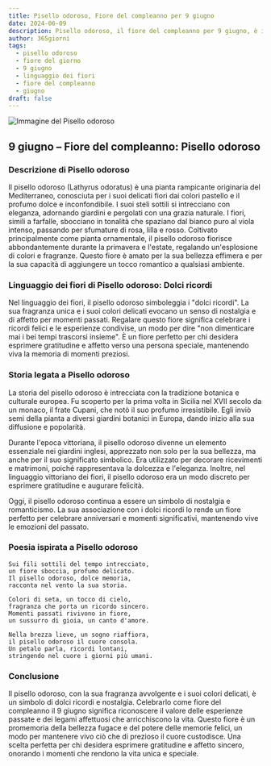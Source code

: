 ```yaml
---
title: Pisello odoroso, Fiore del compleanno per 9 giugno
date: 2024-06-09
description: Pisello odoroso, il fiore del compleanno per 9 giugno, è il simbolo di Dolci ricordi. Scopri il suo significato unico, le storie affascinanti e la poesia che celebra la sua bellezza.
author: 365giorni
tags:
  - pisello odoroso
  - fiore del giorno
  - 9 giugno
  - linguaggio dei fiori
  - fiore del compleanno
  - giugno
draft: false
---
```


![Immagine del Pisello odoroso](https://cdn.pixabay.com/photo/2018/09/20/17/19/sweetpea-flower-3691372_960_720.jpg)


## 9 giugno – Fiore del compleanno: Pisello odoroso

### Descrizione di Pisello odoroso

Il pisello odoroso (Lathyrus odoratus) è una pianta rampicante originaria del Mediterraneo, conosciuta per i suoi delicati fiori dai colori pastello e il profumo dolce e inconfondibile. I suoi steli sottili si intrecciano con eleganza, adornando giardini e pergolati con una grazia naturale. I fiori, simili a farfalle, sbocciano in tonalità che spaziano dal bianco puro al viola intenso, passando per sfumature di rosa, lilla e rosso. Coltivato principalmente come pianta ornamentale, il pisello odoroso fiorisce abbondantemente durante la primavera e l'estate, regalando un'esplosione di colori e fragranze. Questo fiore è amato per la sua bellezza effimera e per la sua capacità di aggiungere un tocco romantico a qualsiasi ambiente.

### Linguaggio dei fiori di Pisello odoroso: Dolci ricordi

Nel linguaggio dei fiori, il pisello odoroso simboleggia i "dolci ricordi". La sua fragranza unica e i suoi colori delicati evocano un senso di nostalgia e di affetto per momenti passati. Regalare questo fiore significa celebrare i ricordi felici e le esperienze condivise, un modo per dire "non dimenticare mai i bei tempi trascorsi insieme". È un fiore perfetto per chi desidera esprimere gratitudine e affetto verso una persona speciale, mantenendo viva la memoria di momenti preziosi.

### Storia legata a Pisello odoroso

La storia del pisello odoroso è intrecciata con la tradizione botanica e culturale europea. Fu scoperto per la prima volta in Sicilia nel XVII secolo da un monaco, il frate Cupani, che notò il suo profumo irresistibile. Egli inviò semi della pianta a diversi giardini botanici in Europa, dando inizio alla sua diffusione e popolarità.

Durante l'epoca vittoriana, il pisello odoroso divenne un elemento essenziale nei giardini inglesi, apprezzato non solo per la sua bellezza, ma anche per il suo significato simbolico. Era utilizzato per decorare ricevimenti e matrimoni, poiché rappresentava la dolcezza e l'eleganza. Inoltre, nel linguaggio vittoriano dei fiori, il pisello odoroso era un modo discreto per esprimere gratitudine e augurare felicità.

Oggi, il pisello odoroso continua a essere un simbolo di nostalgia e romanticismo. La sua associazione con i dolci ricordi lo rende un fiore perfetto per celebrare anniversari e momenti significativi, mantenendo vive le emozioni del passato.

### Poesia ispirata a Pisello odoroso

```
Sui fili sottili del tempo intrecciato,  
un fiore sboccia, profumo delicato.  
Il pisello odoroso, dolce memoria,  
racconta nel vento la sua storia.  

Colori di seta, un tocco di cielo,  
fragranza che porta un ricordo sincero.  
Momenti passati rivivono in fiore,  
un sussurro di gioia, un canto d'amore.  

Nella brezza lieve, un sogno riaffiora,  
il pisello odoroso il cuore consola.  
Un petalo parla, ricordi lontani,  
stringendo nel cuore i giorni più umani.  
```

### Conclusione

Il pisello odoroso, con la sua fragranza avvolgente e i suoi colori delicati, è un simbolo di dolci ricordi e nostalgia. Celebrarlo come fiore del compleanno il 9 giugno significa riconoscere il valore delle esperienze passate e dei legami affettuosi che arricchiscono la vita. Questo fiore è un promemoria della bellezza fugace e del potere delle memorie felici, un modo per mantenere vivo ciò che di prezioso il cuore custodisce. Una scelta perfetta per chi desidera esprimere gratitudine e affetto sincero, onorando i momenti che rendono la vita unica e speciale.
